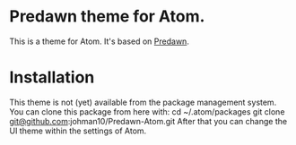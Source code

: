 # Predawn theme for Atom.
This is a theme for Atom. It's based on [Predawn](https://github.com/jamiewilson/predawn).

# Installation
This theme is not (yet) available from the package management system.
You can clone this package from here with:
    cd ~/.atom/packages
    git clone git@github.com:johman10/Predawn-Atom.git
After that you can change the UI theme within the settings of Atom.
